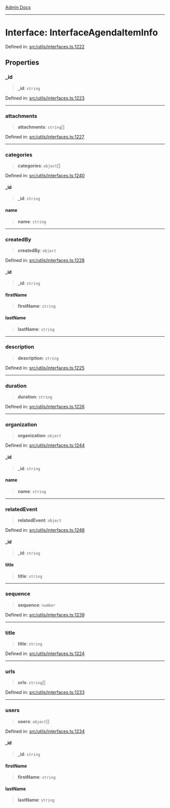 [Admin Docs](/)

***

# Interface: InterfaceAgendaItemInfo

Defined in: [src/utils/interfaces.ts:1222](https://github.com/PalisadoesFoundation/talawa-admin/blob/main/src/utils/interfaces.ts#L1222)

## Properties

### \_id

> **\_id**: `string`

Defined in: [src/utils/interfaces.ts:1223](https://github.com/PalisadoesFoundation/talawa-admin/blob/main/src/utils/interfaces.ts#L1223)

***

### attachments

> **attachments**: `string`[]

Defined in: [src/utils/interfaces.ts:1227](https://github.com/PalisadoesFoundation/talawa-admin/blob/main/src/utils/interfaces.ts#L1227)

***

### categories

> **categories**: `object`[]

Defined in: [src/utils/interfaces.ts:1240](https://github.com/PalisadoesFoundation/talawa-admin/blob/main/src/utils/interfaces.ts#L1240)

#### \_id

> **\_id**: `string`

#### name

> **name**: `string`

***

### createdBy

> **createdBy**: `object`

Defined in: [src/utils/interfaces.ts:1228](https://github.com/PalisadoesFoundation/talawa-admin/blob/main/src/utils/interfaces.ts#L1228)

#### \_id

> **\_id**: `string`

#### firstName

> **firstName**: `string`

#### lastName

> **lastName**: `string`

***

### description

> **description**: `string`

Defined in: [src/utils/interfaces.ts:1225](https://github.com/PalisadoesFoundation/talawa-admin/blob/main/src/utils/interfaces.ts#L1225)

***

### duration

> **duration**: `string`

Defined in: [src/utils/interfaces.ts:1226](https://github.com/PalisadoesFoundation/talawa-admin/blob/main/src/utils/interfaces.ts#L1226)

***

### organization

> **organization**: `object`

Defined in: [src/utils/interfaces.ts:1244](https://github.com/PalisadoesFoundation/talawa-admin/blob/main/src/utils/interfaces.ts#L1244)

#### \_id

> **\_id**: `string`

#### name

> **name**: `string`

***

### relatedEvent

> **relatedEvent**: `object`

Defined in: [src/utils/interfaces.ts:1248](https://github.com/PalisadoesFoundation/talawa-admin/blob/main/src/utils/interfaces.ts#L1248)

#### \_id

> **\_id**: `string`

#### title

> **title**: `string`

***

### sequence

> **sequence**: `number`

Defined in: [src/utils/interfaces.ts:1239](https://github.com/PalisadoesFoundation/talawa-admin/blob/main/src/utils/interfaces.ts#L1239)

***

### title

> **title**: `string`

Defined in: [src/utils/interfaces.ts:1224](https://github.com/PalisadoesFoundation/talawa-admin/blob/main/src/utils/interfaces.ts#L1224)

***

### urls

> **urls**: `string`[]

Defined in: [src/utils/interfaces.ts:1233](https://github.com/PalisadoesFoundation/talawa-admin/blob/main/src/utils/interfaces.ts#L1233)

***

### users

> **users**: `object`[]

Defined in: [src/utils/interfaces.ts:1234](https://github.com/PalisadoesFoundation/talawa-admin/blob/main/src/utils/interfaces.ts#L1234)

#### \_id

> **\_id**: `string`

#### firstName

> **firstName**: `string`

#### lastName

> **lastName**: `string`
